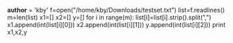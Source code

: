 __author__ = 'kby'
f=open("/home/kby/Downloads/testset.txt")
list=f.readlines()
m=len(list)
x1=[]
x2=[]
y=[]
for i in range(m):
    list[i]=list[i].strip().split(",")
    x1.append(int(list[i][0]))
    x2.append(int(list[i][1]))
    y.append(int(list[i][2]))
print x1,x2,y
